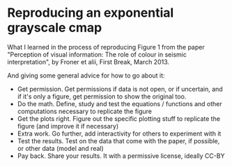 # Reproducing an exponential grayscale cmap


What I learned in the process of reproducing Figure 1 from the paper "Perception of visual information: The role of colour in seismic interpretation", by Froner et alii, First Break, March 2013.

And giving some general advice for how to go about it:


- Get permission. Get permissions if data is not open, or if uncertain, and if it's only a figure, get permission to show the original too.
- Do the math. Define, study and test the equations / functions and other computations necessary to replicate the figure
- Get the plots right. Figure out the specific plotting stuff to replicate the figure (and improve it if necessary)
- Extra work. Go further, add interactivity for others to experiment with it
- Test the results. Test on the data that come with the paper, if possible, or other data (model and real)
- Pay back. Share your results. It with a permissive license, ideally CC-BY
